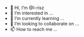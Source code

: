 - 👋 Hi, I’m @I-risz
- 👀 I’m interested in ...
- 🌱 I’m currently learning ...
- 💞️ I’m looking to collaborate on ...
- 📫 How to reach me ...

<!---
I-risz/I-risz is a ✨ special ✨ repository because its `README.md` (this file) appears on your GitHub profile.
You can click the Preview link to take a look at your changes.
--->
